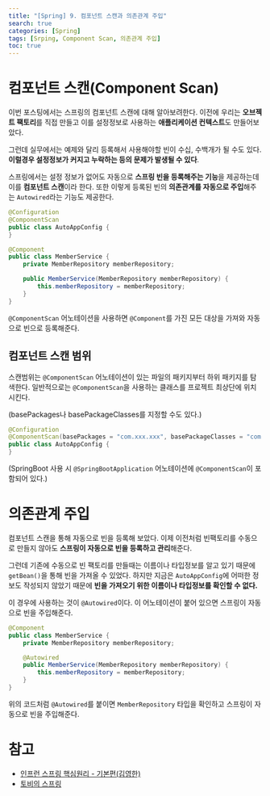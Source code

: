 ```yaml
---
title: "[Spring] 9. 컴포넌트 스캔과 의존관계 주입"
search: true
categories: [Spring]
tags: [Srping, Component Scan, 의존관계 주입]
toc: true
---
```




# 컴포넌트 스캔(Component Scan)

이번 포스팅에서는 스프링의 컴포넌트 스캔에 대해 알아보려한다. 이전에 우리는 **오브젝트 팩토리**를 직접 만들고 이를 설정정보로 사용하는
**애플리케이션 컨텍스트**도 만들어보았다.

그런데 실무에서는 예제와 달리 등록해서 사용해야할 빈이 수십, 수백개가 될 수도 있다.
**이럴경우 설정정보가 커지고 누락하는 등의 문제가 발생될 수 있다**.

스프링에서는 설정 정보가 없어도 자동으로 **스프링 빈을 등록해주는 기능**을 제공하는데 이를 **컴포넌트 스캔**이라 한다.
또한 이렇게 등록된 빈의 **의존관계를 자동으로 주입**해주는 `Autowired`라는 기능도 제공한다.

```java
@Configuration
@ComponentScan
public class AutoAppConfig {
}
```

```java
@Component
public class MemberService {
    private MemberRepository memberRepository;

    public MemberService(MemberRepository memberRepository) {
        this.memberRepository = memberRepository;
    }
}
```

`@ComponentScan` 어노테이션을 사용하면 `@Component`를 가진 모든 대상을 가져와 자동으로 빈으로 등록해준다.

## 컴포넌트 스캔 범위
스캔범위는 `@ComponentScan` 어노테이션이 있는 파일의 패키지부터 하위 패키지를 탐색한다.
일반적으로는 `@ComponentScan`을 사용하는 클래스를 프로젝트 최상단에 위치 시킨다.

(basePackages나 basePackageClasses를 지정할 수도 있다.)
```java
@Configuration
@ComponentScan(basePackages = "com.xxx.xxx", basePackageClasses = "com.xxx.xxx.AutoAppConfig.class")
public class AutoAppConfig {
}
```
(SpringBoot 사용 시 `@SpringBootApplication` 어노테이션에 `@ComponentScan`이 포함되어 있다.)

# 의존관계 주입

컴포넌트 스캔을 통해 자동으로 빈을 등록해 보았다. 이제 이전처럼 빈팩토리를 수동으로 만들지 않아도 **스프링이 자동으로 빈을 등록하고
관리**해준다.

그런데 기존에 수동으로 빈 팩토리를 만들때는 이름이나 타입정보를 알고 있기 때문에 `getBean()`을 통해 빈을 가져올 수 있었다.
하지만 지금은 `AutoAppConfig`에 어떠한 정보도 작성되지 않았기 때문에 **빈을 가져오기 위한 이름이나 타입정보를 확인할 수 없다.**

이 경우에 사용하는 것이 `@Autowired`이다. 이 어노테이션이 붙어 있으면 스프링이 자동으로 빈을 주입해준다.

```java
@Component
public class MemberService {
    private MemberRepository memberRepository;

    @Autowired
    public MemberService(MemberRepository memberRepository) {
        this.memberRepository = memberRepository;
    }
}
```
위의 코드처럼 `@Autowired`를 붙이면 `MemberRepository` 타입을 확인하고 스프링이 자동으로 빈을 주입해준다.

# 참고

- [인프런 스프링 핵심원리 - 기본편(김영한)](https://www.inflearn.com/course/%EC%8A%A4%ED%94%84%EB%A7%81-%ED%95%B5%EC%8B%AC-%EC%9B%90%EB%A6%AC-%EA%B8%B0%EB%B3%B8%ED%8E%B8/dashboard)
- [토비의 스프링](http://www.kyobobook.co.kr/product/detailViewKor.laf?ejkGb=KOR&mallGb=KOR&barcode=9788960773417&orderClick=LAG&Kc=)
